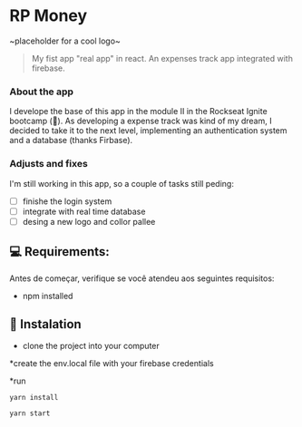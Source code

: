 # RP Money

~placeholder for a cool logo~

> My fist app "real app" in react. An expenses track app integrated with firebase.  

### About the app

I develope the base of  this app in the module II in the Rockseat Ignite bootcamp (🚀). As developing a expense track was kind of my dream, I decided to take it to the next level, implementing an authentication system and a database (thanks Firbase).

### Adjusts and fixes
I'm still working in this app, so a couple of tasks still peding:

- [ ] finishe the login system
- [ ] integrate with real time database
- [ ] desing a new logo and collor pallee

## 💻 Requirements:

Antes de começar, verifique se você atendeu aos seguintes requisitos:
* npm installed

## 🚀 Instalation

* clone the project into your computer

*create the env.local file with your firebase credentials

*run

```
yarn install
```

```
yarn start
```

